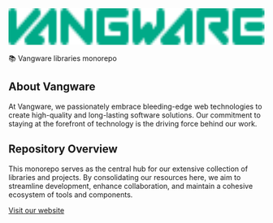 <img id="logo" alt="@vangware/ansi" src="./logo.svg" height="72" />

📚 Vangware libraries monorepo

## About Vangware

At Vangware, we passionately embrace bleeding-edge web technologies to create
high-quality and long-lasting software solutions. Our commitment to staying at
the forefront of technology is the driving force behind our work.

## Repository Overview

This monorepo serves as the central hub for our extensive collection of
libraries and projects. By consolidating our resources here, we aim to
streamline development, enhance collaboration, and maintain a cohesive ecosystem
of tools and components.

[Visit our website](https://vangware.com)
